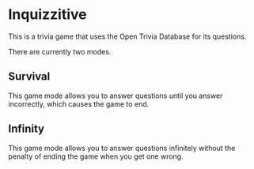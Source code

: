 # Inquizzitive

This is a trivia game that uses the Open Trivia Database for its questions.

There are currently two modes.

## Survival

This game mode allows you to answer questions until you answer incorrectly, which causes the game to end.

## Infinity

This game mode allows you to answer questions infinitely without the penalty of ending the game when you get one wrong.



